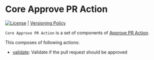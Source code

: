 # Core Approve PR Action

[![License](http://img.shields.io/badge/license-mit-blue.svg?style=flat-square)](https://raw.githubusercontent.com/csm-actions/core-approve-pr-action/main/LICENSE) | [Versioning Policy](https://github.com/suzuki-shunsuke/versioning-policy/blob/main/POLICY.md)

`Core Approve PR Action` is a set of components of [Approve PR Action](https://github.com/csm-actions/approve-pr-action).

This composes of following actions:

- [validate](validate/action.yaml): Validate if the pull request should be approved
